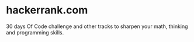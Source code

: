 # hackerrank.com 
30 days Of Code challenge and other tracks to sharpen your math, thinking and programming skills.
